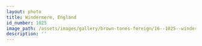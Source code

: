 ```yaml
---
layout: photo
title: Windermere, England
id_number: 1025
image_path: /assets/images/gallery/brown-tones-foreign/16--1025--windermere--england.jpg
description: ''
---
```

